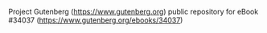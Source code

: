 Project Gutenberg (https://www.gutenberg.org) public repository for eBook #34037 (https://www.gutenberg.org/ebooks/34037)
